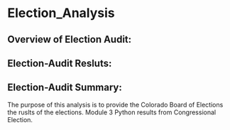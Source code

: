 # Election_Analysis
## Overview of Election Audit:
## Election-Audit Resluts:
## Election-Audit Summary:
The purpose of this analysis is to provide the Colorado Board of Elections the ruslts of the elections. 
Module 3 Python results from Congressional Election.
